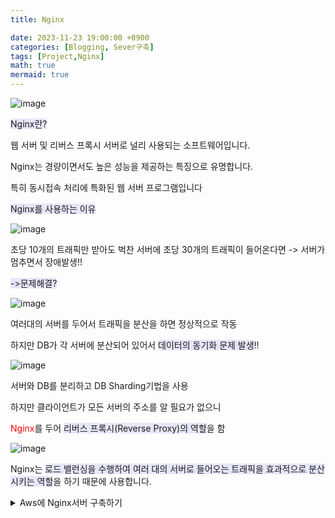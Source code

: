 ```yaml
---
title: Nginx

date: 2023-11-23 19:00:00 +0900
categories: [Blogging, Sever구축]
tags: [Project,Nginx]
math: true
mermaid: true
---
```

![image](https://github.com/ararp1006/Algorithm/assets/130068083/ce917bc0-767f-4ba5-9228-ece94afe4b5b)

<span style = 'background-color: #E6E6FA'> Nginx란?</span>

 웹 서버 및 리버스 프록시 서버로 널리 사용되는 소프트웨어입니다.

 Nginx는 경량이면서도 높은 성능을 제공하는 특징으로 유명합니다.

 특히  동시접속 처리에 특화된 웹 서버 프로그램입니다


 <span style = 'background-color: #E6E6FA'>Nginx를 사용하는 이유</span>

![image](https://github.com/ararp1006/Algorithm/assets/130068083/71c35695-9578-45f2-81d2-da9ac0f318c4)

초당 10개의 트래픽만 받아도 벅찬 서버에 
초당 30개의 트래픽이 들어온다면 -> 서버가 멈추면서 장애발생!!

<span style = 'background-color: #E6E6FA'>->문제해결?</span>

![image](https://github.com/ararp1006/Algorithm/assets/130068083/252f6869-31d1-40ff-9604-528939125d01)

여러대의 서버를 두어서 트래픽을 분산을 하면 정상적으로 작동

하지만 DB가 각 서버에 분산되어 있어서 <span style = 'background-color: #E6E6FA'>데이터의 동기화 문제 발생</span>!!


![image](https://github.com/ararp1006/Algorithm/assets/130068083/9f017e22-5f17-4d7b-9322-9770e2179677)

서버와 DB를 분리하고 DB Sharding기법을 사용

하지만 클라이언트가 모든 서버의 주소를 알 필요가 없으니 

<span style = 'color:red'>Nginx</span>를 두어  <span style = 'background-color: #E6E6FA'>리버스 프록시(Reverse Proxy)의 역할</span>을 함

![image](https://github.com/ararp1006/Algorithm/assets/130068083/b69cb56b-b0e9-4f88-b590-2154de7bef9a)

 Nginx는
 <span style = 'background-color: #E6E6FA'>로드 밸런싱을 수행하여 여러 대의 서버로 들어오는 트래픽을 효과적으로 분산시키는 역할</span>을 하기 때문에 사용합니다.

 <details>
<summary>Aws에 Nginx서버 구축하기</summary>
<div markdown="1">

일단 AWS Ec2에 Ubuntu인스턴스를 생성하고 탄력적 Ip를 할당합니다.

![image](https://github.com/ararp1006/Algorithm/assets/130068083/9789bbbd-5dae-44b0-b8fa-1e3bd390914e)

인바운드 규칙을 편집해서 포트를 열어둡니다.

저는 서버 터미널에 접근하기 위해 pUTTY,WinSCP를 연동하여 사용했습니다.

```
sudo su // 관리자계정으로 변경

apt-get update

apt-get install nginx //nginx를 설치

```
 Ip주소로 들어가보면

![image](https://github.com/ararp1006/Algorithm/assets/130068083/284e95ed-5001-4758-98ac-f08e9744e3a3)

설치가 정상적으로 완료되었다는 것이 보입니다.


</div>
</details>